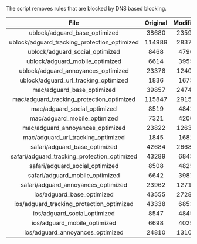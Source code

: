 The script removes rules that are blocked by DNS based blocking.


| File | Original | Modified |
|:----:|:-----:|:-----:|
| ublock/adguard_base_optimized | 38680 | 23592 |
| ublock/adguard_tracking_protection_optimized | 114989 | 28375 |
| ublock/adguard_social_optimized | 8468 | 4796 |
| ublock/adguard_mobile_optimized | 6614 | 3955 |
| ublock/adguard_annoyances_optimized | 23378 | 12407 |
| ublock/adguard_url_tracking_optimized | 1836 | 1673 |
| mac/adguard_base_optimized | 39857 | 24745 |
| mac/adguard_tracking_protection_optimized | 115847 | 29158 |
| mac/adguard_social_optimized | 8519 | 4842 |
| mac/adguard_mobile_optimized | 7321 | 4200 |
| mac/adguard_annoyances_optimized | 23822 | 12632 |
| mac/adguard_url_tracking_optimized | 1845 | 1682 |
| safari/adguard_base_optimized | 42684 | 26684 |
| safari/adguard_tracking_protection_optimized | 43289 | 6843 |
| safari/adguard_social_optimized | 8508 | 4825 |
| safari/adguard_mobile_optimized | 6642 | 3987 |
| safari/adguard_annoyances_optimized | 23962 | 12711 |
| ios/adguard_base_optimized | 43555 | 27289 |
| ios/adguard_tracking_protection_optimized | 43338 | 6853 |
| ios/adguard_social_optimized | 8547 | 4845 |
| ios/adguard_mobile_optimized | 6698 | 4029 |
| ios/adguard_annoyances_optimized | 24810 | 13103 |